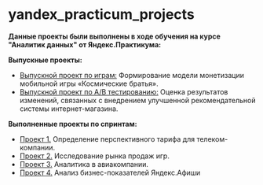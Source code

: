 # yandex_practicum_projects
**Данные проекты были выполнены в ходе обучения на курсе "Аналитик данных" от Яндекс.Практикума:**

**Выпускные проекты:**
- [Выпускной проект по играм:](https://github.com/viktorkimm/yandex_practicum_projects/blob/main/final_project_games.ipynb) Формирование модели монетизации мобильной игры «Космические братья».
- [Выпускной проект по A/B тестированию:](https://github.com/viktorkimm/yandex_practicum_projects/blob/main/final_project_games.ipynb) Оценка результатов изменений, связанных с внедрением улучшенной рекомендательной системы интернет-магазина.

**Выполненные проекты по спринтам:**
- [Проект 1.](https://github.com/viktorkimm/yandex_practicum_projects/blob/main/project_1_tariff_research.ipynb) Определение перспективного тарифа для телеком-компании.
- [Проект 2.](https://github.com/viktorkimm/yandex_practicum_projects/blob/main/project_2_game_market_research.ipynb) Исследование рынка продаж игр.
- [Проект 3.](https://github.com/viktorkimm/yandex_practicum_projects/blob/main/project_3_analytics_in_airline.ipynb) Аналитика в авиакомпании.
- [Проект 4.](https://github.com/viktorkimm/yandex_practicum_projects/blob/main/project_5_analytics_of_Yandex.Afisha.ipynb) Анализ бизнес-показателей Яндекс.Афиши
